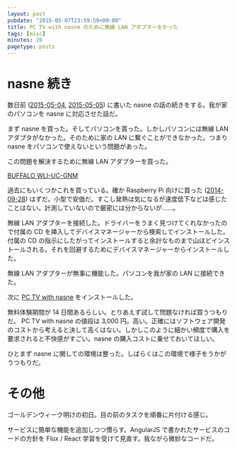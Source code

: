 ```yaml
---
layout: post
pubdate: "2015-05-07T23:59:59+09:00"
title: PC TV with nasne のために無線 LAN アダプターをかった
tags: [misc]
minutes: 20
pagetype: posts
---
```

# nasne 続き

数日前 ([2015-05-04][], [2015-05-05][]) に書いた nasne の話の続きをする。我が家のパソコンを nasne に対応させた話だ。

まず nasne を買った。そしてパソコンを貰った。しかしパソコンには無線 LAN アダプタがなかった。そのために家の LAN に繋ぐことができなかった。つまり nasne をパソコンで使えないという問題があった。

この問題を解決するために無線 LAN アダプターを買った。

[BUFFALO WLI-UC-GNM](http://www.amazon.co.jp/dp/B003NSAMW2/)

過去にもいくつかこれを買っている。確か Raspberry Pi 向けに買った ([2014-09-28][]) はずだ。小型で安価だ。すこし発熱は気になるが速度低下などは感じたことはない。計測していないので厳密には分からないが……。

無線 LAN アダプターを接続した。ドライバーをうまく見つけてくれなかったので付属の CD を挿入してデバイスマネージャーから検索してインストールした。付属の CD の指示にしたがってインストールすると余計なものまで山ほどインストールされる。それを回避するためにデバイスマネージャーからインストールした。

無線 LAN アダプターが無事に機能した。パソコンを我が家の LAN に接続できた。

次に [PC TV with nasne](http://www.sony.jp/playstation/store/products/nasne/pcnasne-dl/) をインストールした。

無料体験期間が 14 日間あるらしい。とりあえず試して問題なければ買うつもりだ。 PC TV with nasne の値段は 3,000 円。高い。正確にはソフトウェア開発のコストから考えると決して高くはない。しかしこのように細かい頻度で購入を要求されると不快感がすごい。nasne の購入コストに乗せておいてほしい。

ひとまず nasne に関しての環境は整った。しばらくはこの環境で様子をうかがうつもりだ。

# その他

ゴールデンウィーク明けの初日。目の前のタスクを順番に片付ける感じ。

サービスに簡単な機能を追加しつつ慣らす。AngularJS で書かれたサービスのコードの方針を Flux / React 学習を受けて見直す。我ながら微妙なコードだ。

[2014-09-28]: http://blog.bouzuya.net/2014/09/28/
[2015-05-04]: http://blog.bouzuya.net/2015/05/04/
[2015-05-05]: http://blog.bouzuya.net/2015/05/05/
